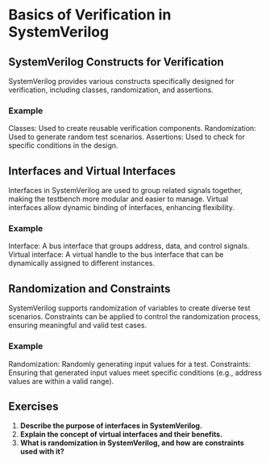 # Basics of Verification in SystemVerilog

## SystemVerilog Constructs for Verification
SystemVerilog provides various constructs specifically designed for verification, including classes, randomization, and assertions.

### Example
Classes: Used to create reusable verification components.
Randomization: Used to generate random test scenarios.
Assertions: Used to check for specific conditions in the design.

## Interfaces and Virtual Interfaces
Interfaces in SystemVerilog are used to group related signals together, making the testbench more modular and easier to manage. Virtual interfaces allow dynamic binding of interfaces, enhancing flexibility.

### Example
Interface: A bus interface that groups address, data, and control signals.
Virtual interface: A virtual handle to the bus interface that can be dynamically assigned to different instances.

## Randomization and Constraints
SystemVerilog supports randomization of variables to create diverse test scenarios. Constraints can be applied to control the randomization process, ensuring meaningful and valid test cases.

### Example
Randomization: Randomly generating input values for a test.
Constraints: Ensuring that generated input values meet specific conditions (e.g., address values are within a valid range).

## Exercises
1. **Describe the purpose of interfaces in SystemVerilog.**
2. **Explain the concept of virtual interfaces and their benefits.**
3. **What is randomization in SystemVerilog, and how are constraints used with it?**

